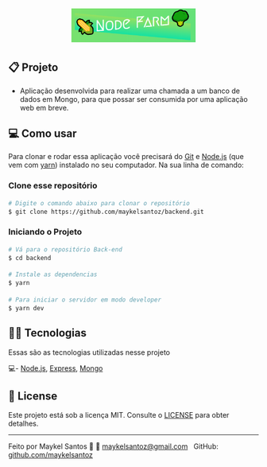﻿<h1 align="center">
    <img alt="Node Farm" title="#nodefarm" src=".github/logo.png" width="250px" />
</h1>

## 📋 Projeto

- Aplicação desenvolvida para realizar uma chamada a um banco de dados em Mongo, para que possar ser consumida por uma aplicação web em breve.

## 💻 Como usar

Para clonar e rodar essa aplicação você precisará do [Git](https://git-scm.com) e [Node.js](https://nodejs.org/en/download/) (que vem com [yarn](https://yarnpkg.com/)) instalado no seu computador. Na sua linha de comando:

### Clone esse repositório

```bash
# Digite o comando abaixo para clonar o repositório
$ git clone https://github.com/maykelsantoz/backend.git
```

### Iniciando o Projeto

```bash
# Vá para o repositório Back-end
$ cd backend

# Instale as dependencias
$ yarn

# Para iniciar o servidor em modo developer
$ yarn dev
```

## 👨‍💻 Tecnologias

Essas são as tecnologias utilizadas nesse projeto

💻- [Node.js](https://nodejs.org/en/), [Express](https://expressjs.com/pt-br/), [Mongo](https://www.mongodb.com/)

## 📝 License

Este projeto está sob a licença MIT. Consulte o [LICENSE](LICENSE.md) para obter detalhes.

---

Feito por Maykel Santos :wave: :email: [maykelsantoz@gmail.com](mailto:maykelsantoz@gmail.com) &nbsp;
GitHub: [github.com/maykelsantoz](https://github.com/maykelsantoz) &nbsp;

